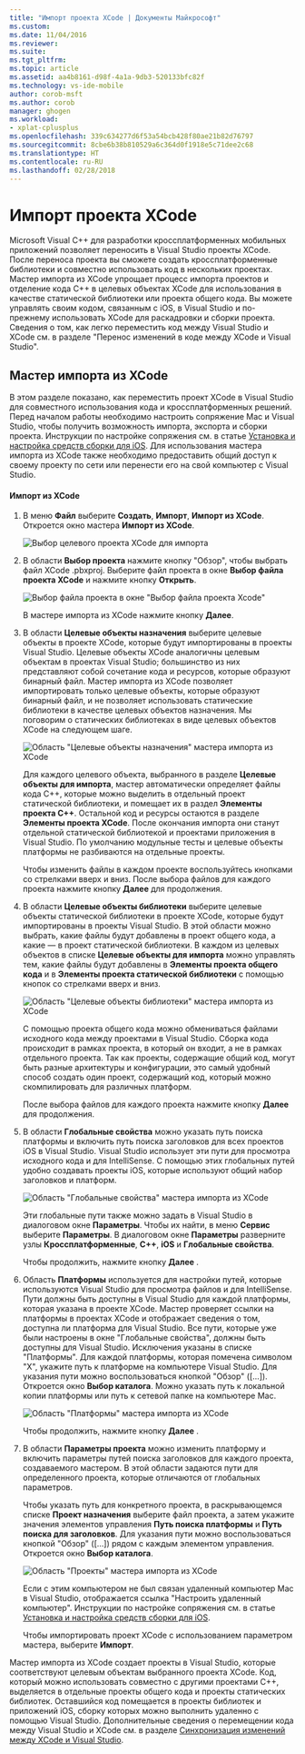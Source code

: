 ```yaml
---
title: "Импорт проекта XCode | Документы Майкрософт"
ms.custom: 
ms.date: 11/04/2016
ms.reviewer: 
ms.suite: 
ms.tgt_pltfrm: 
ms.topic: article
ms.assetid: aa4b8161-d98f-4a1a-9db3-520133bfc82f
ms.technology: vs-ide-mobile
author: corob-msft
ms.author: corob
manager: ghogen
ms.workload:
- xplat-cplusplus
ms.openlocfilehash: 339c634277d6f53a54bcb428f80ae21b82d76797
ms.sourcegitcommit: 8cbe6b38b810529a6c364d0f1918e5c71dee2c68
ms.translationtype: HT
ms.contentlocale: ru-RU
ms.lasthandoff: 02/28/2018
---
```

# <a name="import-an-xcode-project"></a>Импорт проекта XCode
Microsoft Visual C++ для разработки кроссплатформенных мобильных приложений позволяет переносить в Visual Studio проекты XCode. После переноса проекта вы сможете создать кроссплатформенные библиотеки и совместно использовать код в нескольких проектах. Мастер импорта из XCode упрощает процесс импорта проектов и отделение кода C++ в целевых объектах XCode для использования в качестве статической библиотеки или проекта общего кода. Вы можете управлять своим кодом, связанным с iOS, в Visual Studio и по-прежнему использовать XCode для раскадровки и сборки проекта. Сведения о том, как легко переместить код между Visual Studio и XCode см. в разделе "Перенос изменений в коде между XCode и Visual Studio".  
  
## <a name="using-the-import-from-xcode-wizard"></a>Мастер импорта из XCode  
 В этом разделе показано, как переместить проект XCode в Visual Studio для совместного использования кода и кроссплатформенных решений. Перед началом работы необходимо настроить сопряжение Mac и Visual Studio, чтобы получить возможность импорта, экспорта и сборки проекта. Инструкции по настройке сопряжения см. в статье [Установка и настройка средств сборки для iOS](../cross-platform/install-and-configure-tools-to-build-using-ios.md). Для использования мастера импорта из XCode также необходимо предоставить общий доступ к своему проекту по сети или перенести его на свой компьютер с Visual Studio.  
  
#### <a name="import-from-xcode"></a>Импорт из XCode  
  
1.  В меню **Файл** выберите **Создать**, **Импорт**, **Импорт из XCode**. Откроется окно мастера **Импорт из XCode**.  
  
     ![Выбор целевого проекта XCode для импорта](../cross-platform/media/cppmdd_u2_importxcode_choose.PNG "CPPMDD_U2_ImportXCode_Choose")  
  
2.  В области **Выбор проекта** нажмите кнопку "Обзор", чтобы выбрать файл XCode .pbxproj. Выберите файл проекта в окне **Выбор файла проекта XCode** и нажмите кнопку **Открыть**.  
  
     ![Выбор файла проекта в окне "Выбор файла проекта Xcode"](../cross-platform/media/cppmdd_u2_importxcode_browse.PNG "CPPMDD_U2_ImportXCode_Browse")  
  
     В мастере импорта из XCode нажмите кнопку **Далее**.  
  
3.  В области **Целевые объекты назначения** выберите целевые объекты в проекте XCode, которые будут импортированы в проекты Visual Studio. Целевые объекты XCode аналогичны целевым объектам в проектах Visual Studio; большинство из них представляют собой сочетание кода и ресурсов, которые образуют бинарный файл. Мастер импорта из XCode позволяет импортировать только целевые объекты, которые образуют бинарный файл, и не позволяет использовать статические библиотеки в качестве целевых объектов назначения. Мы поговорим о статических библиотеках в виде целевых объектов XCode на следующем шаге.  
  
     ![Область "Целевые объекты назначения" мастера импорта из XCode](../cross-platform/media/cppmdd_u2_importxcode_destination.jpg "CPPMDD_U2_ImportXCode_Destination")  
  
     Для каждого целевого объекта, выбранного в разделе **Целевые объекты для импорта**, мастер автоматически определяет файлы кода C++, которые можно выделить в отдельный проект статической библиотеки, и помещает их в раздел **Элементы проекта C++**. Остальной код и ресурсы остаются в разделе **Элементы проекта XCode**. После окончания импорта они станут отдельной статической библиотекой и проектами приложения в Visual Studio. По умолчанию модульные тесты и целевые объекты платформы не разбиваются на отдельные проекты.  
  
     Чтобы изменить файлы в каждом проекте воспользуйтесь кнопками со стрелками вверх и вниз. После выбора файлов для каждого проекта нажмите кнопку **Далее** для продолжения.  
  
4.  В области **Целевые объекты библиотеки** выберите целевые объекты статической библиотеки в проекте XCode, которые будут импортированы в проекты Visual Studio. В этой области можно выбрать, какие файлы будут добавлены в проект общего кода, а какие — в проект статической библиотеки. В каждом из целевых объектов в списке **Целевые объекты для импорта** можно управлять тем, какие файлы будут добавлены в **Элементы проекта общего кода** и в **Элементы проекта статической библиотеки** с помощью кнопок со стрелками вверх и вниз.  
  
     ![Область "Целевые объекты библиотеки" мастера импорта из XCode](../cross-platform/media/cppmdd_u2_importxcode_library.jpg "CPPMDD_U2_ImportXCode_Library")  
  
     С помощью проекта общего кода можно обмениваться файлами исходного кода между проектами в Visual Studio. Сборка кода происходит в рамках проекта, в который он входит, а не в рамках отдельного проекта. Так как проекты, содержащие общий код, могут быть разные архитектуры и конфигурации, это самый удобный способ создать один проект, содержащий код, который можно скомпилировать для различных платформ.  
  
     После выбора файлов для каждого проекта нажмите кнопку **Далее** для продолжения.  
  
5.  В области **Глобальные свойства** можно указать путь поиска платформы и включить путь поиска заголовков для всех проектов iOS в Visual Studio. Visual Studio использует эти пути для просмотра исходного кода и для IntelliSense. С помощью этих глобальных путей удобно создавать проекты iOS, которые используют общий набор заголовков и платформ.  
  
     ![Область "Глобальные свойства" мастера импорта из XCode](../cross-platform/media/cppmdd_u2_importxcode_global.jpg "CPPMDD_U2_ImportXCode_Global")  
  
     Эти глобальные пути также можно задать в Visual Studio в диалоговом окне **Параметры**. Чтобы их найти, в меню **Сервис** выберите **Параметры**. В диалоговом окне **Параметры** разверните узлы **Кроссплатформенные**, **C++**, **iOS** и **Глобальные свойства**.  
  
     Чтобы продолжить, нажмите кнопку **Далее** .  
  
6.  Область **Платформы** используется для настройки путей, которые используются Visual Studio для просмотра файлов и для IntelliSense. Пути должны быть доступны в Visual Studio для каждой платформы, которая указана в проекте XCode. Мастер проверяет ссылки на платформы в проектах XCode и отображает сведения о том, доступна ли платформа для Visual Studio. Все пути, которые уже были настроены в окне "Глобальные свойства", должны быть доступны для Visual Studio. Исключения указаны в списке "Платформы". Для каждой платформы, которая помечена символом "X", укажите путь к платформе на компьютере Visual Studio. Для указания пути можно воспользоваться кнопкой "Обзор" ([...]). Откроется окно **Выбор каталога**. Можно указать путь к локальной копии платформы или путь к сетевой папке на компьютере Mac.  
  
     ![Область "Платформы" мастера импорта из XCode](../cross-platform/media/cppmdd_u2_importxcode_frameworks.jpg "CPPMDD_U2_ImportXCode_Frameworks")  
  
     Чтобы продолжить, нажмите кнопку **Далее** .  
  
7.  В области **Параметры проекта** можно изменить платформу и включить параметры путей поиска заголовков для каждого проекта, создаваемого мастером. В этой области задаются пути для определенного проекта, которые отличаются от глобальных параметров.  
  
     Чтобы указать путь для конкретного проекта, в раскрывающемся списке **Проект назначения** выберите файл проекта, а затем укажите значения элементов управления **Путь поиска платформы** и **Путь поиска для заголовков**. Для указания пути можно воспользоваться кнопкой "Обзор" ([...]) рядом с каждым элементом управления. Откроется окно **Выбор каталога**.  
  
     ![Область "Проекты" мастера импорта из XCode](../cross-platform/media/cppmdd_u2_importxcode_projects.jpg "CPPMDD_U2_ImportXCode_Projects")  
  
     Если с этим компьютером не был связан удаленный компьютер Mac в Visual Studio, отображается ссылка "Настроить удаленный компьютер". Инструкции по настройке сопряжения см. в статье [Установка и настройка средств сборки для iOS](../cross-platform/install-and-configure-tools-to-build-using-ios.md).  
  
     Чтобы импортировать проект XCode с использованием параметром мастера, выберите **Импорт**.  
  
 Мастер импорта из XCode создает проекты в Visual Studio, которые соответствуют целевым объектам выбранного проекта XCode. Код, который можно использовать совместно с другими проектами C++, выделяется в отдельные проекты общего кода и проекты статических библиотек. Оставшийся код помещается в проекты библиотек и приложений iOS, сборку которых можно выполнить удаленно с помощью Visual Studio. Дополнительные сведения о перемещении кода между Visual Studio и XCode см. в разделе [Синхронизация изменений между XCode и Visual Studio](../cross-platform/sync-changes-between-xcode-and-visual-studio.md).